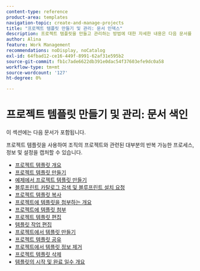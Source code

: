 ```yaml
---
content-type: reference
product-area: templates
navigation-topic: create-and-manage-projects
title: "프로젝트 템플릿 만들기 및 관리: 문서 인덱스"
description: 프로젝트 템플릿을 만들고 관리하는 방법에 대한 자세한 내용은 다음 문서를 참조하십시오.
author: Alina
feature: Work Management
recommendations: noDisplay, noCatalog
exl-id: 64fbad12-ce16-449f-8991-62af31e595b2
source-git-commit: fb1c7ade6622db391e0dac54f37603efe9dc0a58
workflow-type: tm+mt
source-wordcount: '127'
ht-degree: 0%

---
```


# 프로젝트 템플릿 만들기 및 관리: 문서 색인

이 섹션에는 다음 문서가 포함됩니다.

프로젝트 템플릿을 사용하여 조직의 프로젝트와 관련된 대부분의 반복 가능한 프로세스, 정보 및 설정을 캡처할 수 있습니다.

* [프로젝트 템플릿 개요](../../../manage-work/projects/create-and-manage-templates/project-template-overview.md)
* [프로젝트 템플릿 만들기](../../../manage-work/projects/create-and-manage-templates/create-template.md)
* [예제에서 프로젝트 템플릿 만들기](../../../manage-work/projects/create-and-manage-templates/create-templates-from-examples.md)
* [블루프린트 카탈로그 검색 및 블루프린트 설치 요청](../../../administration-and-setup/blueprints/browse-catalog.md)
* [프로젝트 템플릿 복사](../../../manage-work/projects/create-and-manage-templates/copy-template.md)
* [프로젝트에 템플릿을 첨부하는 개요](../../../manage-work/projects/create-and-manage-templates/attach-template-to-project-overview.md)
* [프로젝트에 템플릿 첨부](../../../manage-work/projects/create-and-manage-templates/attach-template-to-project.md)
* [프로젝트 템플릿 편집](../../../manage-work/projects/create-and-manage-templates/edit-templates.md)
* [템플릿 작업 편집](../../../manage-work/projects/create-and-manage-templates/edit-template-task.md)
* [프로젝트에서 템플릿 만들기](../../../manage-work/projects/create-and-manage-templates/create-template-from-project.md)
* [프로젝트 템플릿 공유](../../../manage-work/projects/create-and-manage-templates/share-project-template.md)
* [프로젝트에서 템플릿 정보 제거](../../../manage-work/projects/create-and-manage-templates/remove-template-from-project.md)
* [프로젝트 템플릿 삭제](../../../manage-work/projects/create-and-manage-templates/delete-templates.md)
* [템플릿의 시작 및 완료 일수 개요](../../../manage-work/projects/create-and-manage-templates/overview-of-start-completion-day-on-template.md)
